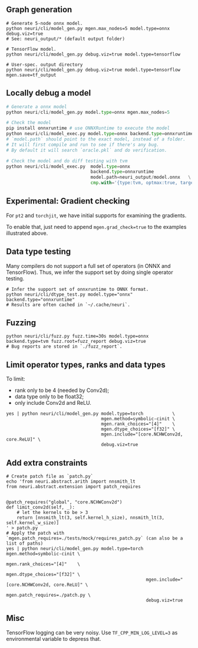 ## Graph generation

```shell
# Generate 5-node onnx model.
python neuri/cli/model_gen.py mgen.max_nodes=5 model.type=onnx debug.viz=true
# See: neuri_output/* (default output folder)

# TensorFlow model.
python neuri/cli/model_gen.py debug.viz=true model.type=tensorflow

# User-spec. output directory
python neuri/cli/model_gen.py debug.viz=true model.type=tensorflow mgen.save=tf_output
```

## Locally debug a model

```python
# Generate a onnx model
python neuri/cli/model_gen.py model.type=onnx mgen.max_nodes=5

# Check the model
pip install onnxruntime # use ONNXRuntime to execute the model
python neuri/cli/model_exec.py model.type=onnx backend.type=onnxruntime model.path=neuri_output/model.onnx
# `model.path` should point to the exact model, instead of a folder.
# It will first compile and run to see if there's any bug.
# By default it will search `oracle.pkl` and do verification.

# Check the model and do diff testing with tvm
python neuri/cli/model_exec.py  model.type=onnx                        \
                                backend.type=onnxruntime               \
                                model.path=neuri_output/model.onnx   \
                                cmp.with='{type:tvm, optmax:true, target:cpu}'
```

## Experimental: Gradient checking

For `pt2` and `torchjit`, we have initial supports for examining the gradients.

To enable that, just need to append `mgen.grad_check=true` to the examples illustrated above.

## Data type testing

Many compilers do not support a full set of operators (in ONNX and TensorFlow). Thus, we infer the support set by doing single operator testing.

```shell
# Infer the support set of onnxruntime to ONNX format.
python neuri/cli/dtype_test.py model.type="onnx" backend.type="onnxruntime"
# Results are often cached in `~/.cache/neuri`.
```

## Fuzzing

```shell
python neuri/cli/fuzz.py fuzz.time=30s model.type=onnx backend.type=tvm fuzz.root=fuzz_report debug.viz=true
# Bug reports are stored in `./fuzz_report`.
```

## Limit operator types, ranks and data types

To limit:
- rank only to be 4 (needed by Conv2d);
- data type only to be float32;
- only include Conv2d and ReLU.

```shell
yes | python neuri/cli/model_gen.py model.type=torch           \
                                    mgen.method=symbolic-cinit \
                                    mgen.rank_choices="[4]"    \
                                    mgen.dtype_choices="[f32]" \
                                    mgen.include="[core.NCHWConv2d, core.ReLU]" \
                                    debug.viz=true
```

## Add extra constraints

```shell
# Create patch file as `patch.py`
echo 'from neuri.abstract.arith import nnsmith_lt
from neuri.abstract.extension import patch_requires


@patch_requires("global", "core.NCHWConv2d")
def limit_conv2d(self, _):
    # let the kernels to be > 3
    return [nnsmith_lt(3, self.kernel_h_size), nnsmith_lt(3, self.kernel_w_size)]
' > patch.py
# Apply the patch with `mgen.patch_requires=./tests/mock/requires_patch.py` (can also be a list of paths)
yes | python neuri/cli/model_gen.py model.type=torch mgen.method=symbolic-cinit \
                                                     mgen.rank_choices="[4]"    \
                                                     mgen.dtype_choices="[f32]" \
                                                     mgen.include="[core.NCHWConv2d, core.ReLU]" \
                                                     mgen.patch_requires=./patch.py \
                                                     debug.viz=true
```

## Misc

TensorFlow logging can be very noisy. Use `TF_CPP_MIN_LOG_LEVEL=3` as environmental variable to depress that.
